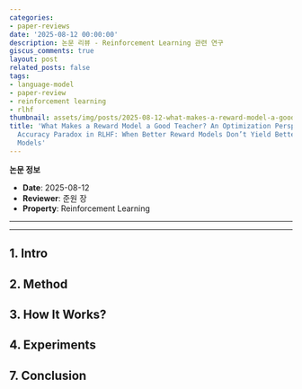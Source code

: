```yaml
---
categories:
- paper-reviews
date: '2025-08-12 00:00:00'
description: 논문 리뷰 - Reinforcement Learning 관련 연구
giscus_comments: true
layout: post
related_posts: false
tags:
- language-model
- paper-review
- reinforcement learning
- rlhf
thumbnail: assets/img/posts/2025-08-12-what-makes-a-reward-model-a-good-teacher/thumbnail.jpg
title: 'What Makes a Reward Model a Good Teacher? An Optimization Perspective / The
  Accuracy Paradox in RLHF: When Better Reward Models Don’t Yield Better Language
  Models'
---
```


**논문 정보**
- **Date**: 2025-08-12
- **Reviewer**: 준원 장
- **Property**: Reinforcement Learning


---


---

## 1. Intro

## 2. Method

## 3. How It Works?

## 4. Experiments

## 7. Conclusion
